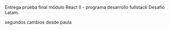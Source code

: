 Entrega prueba final módulo React II - programa desarrollo fullstack Desafío Latam.

segundos cambios desde paula